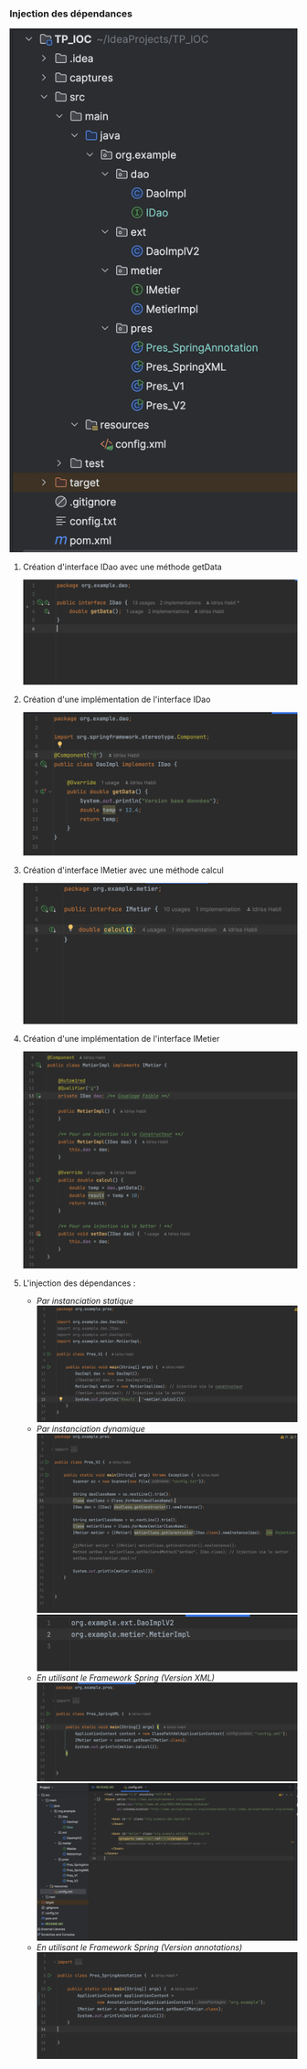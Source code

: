 <h3>Injection des dépendances </h3>
<img src="captures/CapDe.png">
<ol>
<li>
<p>Création d'interface IDao avec une méthode getData</p>
<img src="captures/IDao.png">
</li>

<li>
<p>Création d'une implémentation de l'interface IDao</p>
<img src="captures/DaoImpl.png">
</li>

<li>
<p>Création d'interface IMetier avec une méthode calcul</p>
<img src="captures/IMetier.png">
</li>


<li>
<p>Création d'une implémentation de l'interface IMetier</p>
<img src="captures/MetierImpl.png">
</li>

<li>
<p>L'injection des dépendances :</p>

<ul>


<li>
<i>Par instanciation statique</i>
<img src="captures/Ins%20_Statique.png">
</li>


<li>
<i>Par instanciation dynamique</i>
<img src="captures/Dynamique.png">
<br>
<img src="captures/Config.png">
</li>


<li>
<i>En utilisant le Framework Spring (Version XML)</i>
<img src="captures/Spring%20xml%201.png">
<br>
<img src="captures/Spring%20XML%202.png">
</li>


<li>
<i>En utilisant le Framework Spring (Version annotations)</i>
<img src="captures/1.png">
</li>




</ul>

</li>

</ol>
